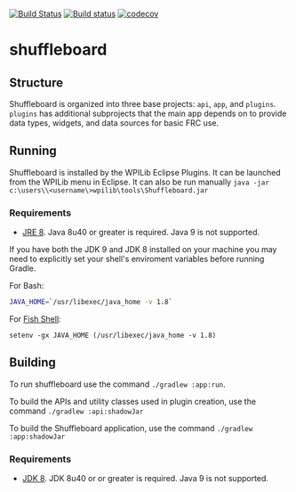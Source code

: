 [![Build Status](https://travis-ci.org/wpilibsuite/shuffleboard.svg?branch=master)](https://travis-ci.org/wpilibsuite/shuffleboard)
[![Build status](https://ci.appveyor.com/api/projects/status/auljw926o10sea4w/branch/master?svg=true)](https://ci.appveyor.com/project/AustinShalit/shuffleboard/branch/master)
[![codecov](https://codecov.io/gh/wpilibsuite/shuffleboard/branch/master/graph/badge.svg)](https://codecov.io/gh/wpilibsuite/shuffleboard)

# shuffleboard


## Structure

Shuffleboard is organized into three base projects: `api`, `app`, and `plugins`. `plugins` has additional
subprojects that the main app depends on to provide data types, widgets, and data sources for basic FRC use.

## Running

Shuffleboard is installed by the WPILib Eclipse Plugins. It can be launched from the WPILib menu in Eclipse.
It can also be run manually `java -jar c:\users\\<username\>wpilib\tools\Shuffleboard.jar`

### Requirements
- [JRE 8](http://www.oracle.com/technetwork/java/javase/downloads/jre8-downloads-2133155.html). Java 8u40 or greater is required. Java 9 is not supported.

If you have both the JDK 9 and JDK 8 installed on your machine you may need to explicitly set your shell's enviroment variables before running Gradle.

For Bash:
```bash
JAVA_HOME=`/usr/libexec/java_home -v 1.8`
```
For [Fish Shell](https://fishshell.com/):
```
setenv -gx JAVA_HOME (/usr/libexec/java_home -v 1.8)
```

## Building

To run shuffleboard use the command `./gradlew :app:run`.

To build the APIs and utility classes used in plugin creation, use the command `./gradlew :api:shadowJar`

To build the Shuffleboard application, use the command `./gradlew :app:shadowJar`

### Requirements
- [JDK 8](http://www.oracle.com/technetwork/java/javase/downloads/jdk8-downloads-2133151.html). JDK 8u40 or or greater is required. Java 9 is not supported.
